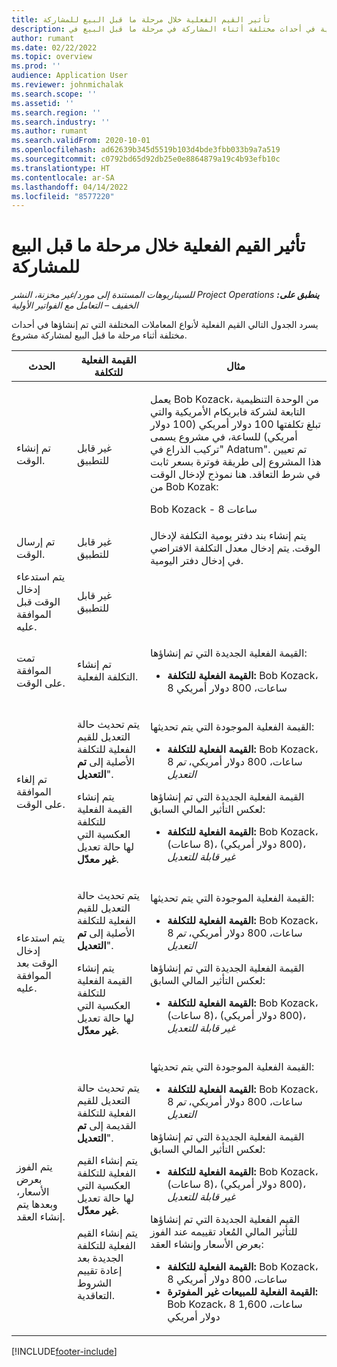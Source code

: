```yaml
---
title: تأثير القيم الفعلية خلال مرحلة ما قبل البيع للمشاركة
description: يوفر هذا الموضوع معلومات حول التأثير على جدول القيم الفعلية في أحداث مختلفة أثناء المشاركة في مرحلة ما قبل البيع في Microsoft Dynamics 365 Project Operations.
author: rumant
ms.date: 02/22/2022
ms.topic: overview
ms.prod: ''
audience: Application User
ms.reviewer: johnmichalak
ms.search.scope: ''
ms.assetid: ''
ms.search.region: ''
ms.search.industry: ''
ms.author: rumant
ms.search.validFrom: 2020-10-01
ms.openlocfilehash: ad62639b345d5519b103d4bde3fbb033b9a7a519
ms.sourcegitcommit: c0792bd65d92db25e0e8864879a19c4b93efb10c
ms.translationtype: HT
ms.contentlocale: ar-SA
ms.lasthandoff: 04/14/2022
ms.locfileid: "8577220"
---
```

# <a name="actuals-impact-during-the-pre-sales-stage-of-an-engagement"></a>تأثير القيم الفعلية خلال مرحلة ما قبل البيع للمشاركة

_**ينطبق على:** ‏‫Project Operations للسيناريوهات المستندة إلى مورد/غير مخزنة‬، ‏‫النشر الخفيف – التعامل مع الفواتير الأولية‬_

يسرد الجدول التالي القيم الفعلية لأنواع المعاملات المختلفة التي تم إنشاؤها في أحداث مختلفة أثناء مرحلة ما قبل البيع لمشاركة مشروع.

| الحدث | القيمة الفعلية للتكلفة | مثال |
|---|---|---|
| تم إنشاء الوقت. | ‏‫غير قابل للتطبيق‬ | <p>يعمل Bob Kozack، من الوحدة التنظيمية التابعة لشركة فابريكام الأمريكية والتي تبلغ تكلفتها 100 دولار أمريكي (100 دولار أمريكي) للساعة، في مشروع يسمى "تركيب الذراع في Adatum". تم تعيين هذا المشروع إلى طريقة فوترة بسعر ثابت في شرط التعاقد. هنا نموذج لإدخال الوقت من Bob Kozak:</p><p>Bob Kozack - 8 ساعات</p> |
| تم إرسال الوقت. | ‏‫غير قابل للتطبيق‬ | يتم إنشاء بند دفتر يومية التكلفة لإدخال الوقت. يتم إدخال معدل التكلفة الافتراضي في إدخال دفتر اليومية. |
| يتم استدعاء إدخال الوقت قبل الموافقة عليه. | ‏‫غير قابل للتطبيق‬ | |
| تمت الموافقة على الوقت. | تم إنشاء التكلفة الفعلية. | <p>القيمة الفعلية الجديدة التي تم إنشاؤها:</p><ul><li>**القيمة الفعلية للتكلفة:** Bob Kozack، 8 ساعات، 800 دولار أمريكي</li></ul> |
| تم إلغاء الموافقة على الوقت. | <p>يتم تحديث حالة التعديل للقيم الفعلية للتكلفة الأصلية إلى **تم التعديل**".</p><p>يتم إنشاء القيمة الفعلية للتكلفة العكسية التي لها حالة تعديل **غير معدّل**.</p> | <p>القيمة الفعلية الموجودة التي يتم تحديثها:</p><ul><li>**القيمة الفعلية للتكلفة:** Bob Kozack، 8 ساعات، 800 دولار أمريكي، *تم التعديل*</li></ul><p>القيمة الفعلية الجديدة التي تم إنشاؤها لعكس التأثير المالي السابق:</p><ul><li>**القيمة الفعلية للتكلفة:** Bob Kozack، (‏8 ساعات)، (800 دولار أمريكي)، *غير قابلة للتعديل*</li></ul> |
| يتم استدعاء إدخال الوقت بعد الموافقة عليه. | <p>يتم تحديث حالة التعديل للقيم الفعلية للتكلفة الأصلية إلى **تم التعديل**".</p><p>يتم إنشاء القيمة الفعلية للتكلفة العكسية التي لها حالة تعديل **غير معدّل**.</p> | <p>القيمة الفعلية الموجودة التي يتم تحديثها:</p><ul><li>**القيمة الفعلية للتكلفة:** Bob Kozack، 8 ساعات، 800 دولار أمريكي، *تم التعديل*</li></ul><p>القيمة الفعلية الجديدة التي تم إنشاؤها لعكس التأثير المالي السابق:</p><ul><li>**القيمة الفعلية للتكلفة:** Bob Kozack، (‏8 ساعات)، (800 دولار أمريكي)، *غير قابلة للتعديل*</li></ul> |
| يتم الفوز بعرض الأسعار، وبعدها يتم إنشاء العقد. | <p>يتم تحديث حالة التعديل للقيم الفعلية للتكلفة القديمة إلى **تم التعديل**".</p><p>يتم إنشاء القيم الفعلية للتكلفة العكسية التي لها حالة تعديل **غير معدّل**.</p><p>يتم إنشاء القيم الفعلية للتكلفة الجديدة بعد إعادة تقييم الشروط التعاقدية.</p> | <p>القيمة الفعلية الموجودة التي يتم تحديثها:</p><ul><li>**القيمة الفعلية للتكلفة:** Bob Kozack، 8 ساعات، 800 دولار أمريكي، *تم التعديل*</li></ul><p>القيمة الفعلية الجديدة التي تم إنشاؤها لعكس التأثير المالي السابق:</p><ul><li>**القيمة الفعلية للتكلفة:** Bob Kozack، (‏8 ساعات)، (800 دولار أمريكي)، *غير قابلة للتعديل*</li></ul><p>القيم الفعلية الجديدة التي تم إنشاؤها للتأثير المالي المُعاد تقييمه عند الفوز بعرض الأسعار وإنشاء العقد:</p><ul><li>**القيمة الفعلية للتكلفة:** Bob Kozack، 8 ساعات، 800 دولار أمريكي</li><li>**القيمة الفعلية للمبيعات غير المفوترة:** Bob Kozack، 8 ساعات، 1,600 دولار أمريكي</li></ul> |

[!INCLUDE[footer-include](../includes/footer-banner.md)]
